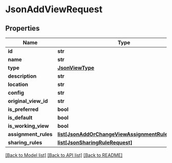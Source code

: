# JsonAddViewRequest

## Properties
Name | Type | Description | Notes
------------ | ------------- | ------------- | -------------
**id** | **str** |  | [optional] 
**name** | **str** |  | 
**type** | [**JsonViewType**](JsonViewType.md) |  | 
**description** | **str** |  | [optional] 
**location** | **str** |  | 
**config** | **str** |  | 
**original_view_id** | **str** |  | [optional] 
**is_preferred** | **bool** |  | [optional] 
**is_default** | **bool** |  | [optional] 
**is_working_view** | **bool** |  | [optional] 
**assignment_rules** | [**list[JsonAddOrChangeViewAssignmentRuleRequest]**](JsonAddOrChangeViewAssignmentRuleRequest.md) |  | [optional] 
**sharing_rules** | [**list[JsonSharingRuleRequest]**](JsonSharingRuleRequest.md) |  | [optional] 

[[Back to Model list]](../README.md#documentation-for-models) [[Back to API list]](../README.md#documentation-for-api-endpoints) [[Back to README]](../README.md)


